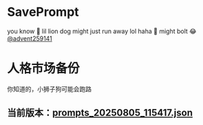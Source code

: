# SavePrompt
you know 🫠 lil lion dog might just run away lol
haha 🐶 might bolt 😂 [@advent259141](https://github.com/advent259141)

# 人格市场备份
你知道的，小狮子狗可能会跑路

## 当前版本：[prompts_20250805_115417.json](https://github.com/Larch-C/SavePrompt/blob/main/prompts_20250805_115417.json)
